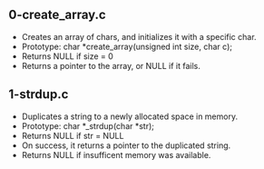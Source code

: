 ## 0-create_array.c
- Creates an array of chars, and initializes it with a specific char.
- Prototype: char *create_array(unsigned int size, char c);
- Returns NULL if size = 0
- Returns a pointer to the array, or NULL if it fails.
## 1-strdup.c
- Duplicates a string to a newly allocated space in memory.
- Prototype: char *_strdup(char *str);
- Returns NULL if str = NULL
- On success, it returns a pointer to the duplicated string.
- Returns NULL if insufficent memory was available.
